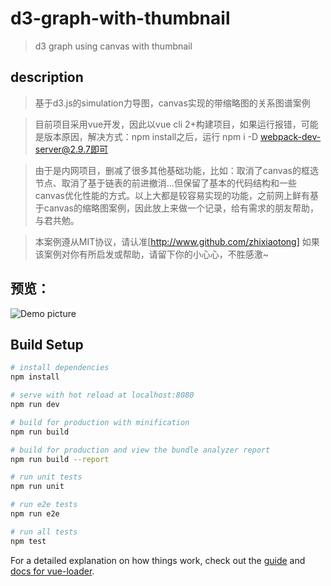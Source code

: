 # d3-graph-with-thumbnail

> d3 graph using canvas with thumbnail

## description

> 基于d3.js的simulation力导图，canvas实现的带缩略图的关系图谱案例

> 目前项目采用vue开发，因此以vue cli 2+构建项目，如果运行报错，可能是版本原因，解决方式：npm install之后，运行 npm i -D webpack-dev-server@2.9.7即可

> 由于是内网项目，删减了很多其他基础功能，比如：取消了canvas的框选节点、取消了基于链表的前进撤消...但保留了基本的代码结构和一些canvas优化性能的方式。以上大都是较容易实现的功能，之前网上鲜有基于canvas的缩略图案例，因此放上来做一个记录，给有需求的朋友帮助，与君共勉。

> 本案例遵从MIT协议，请认准[http://www.github.com/zhixiaotong]
  如果该案例对你有所启发或帮助，请留下你的小心心，不胜感激~
  
## 预览：
![Demo picture](https://github.com/zhixiaotong/d3-graph-with-thumbnail/blob/master/demo.gif)

## Build Setup

``` bash
# install dependencies
npm install

# serve with hot reload at localhost:8080
npm run dev

# build for production with minification
npm run build

# build for production and view the bundle analyzer report
npm run build --report

# run unit tests
npm run unit

# run e2e tests
npm run e2e

# run all tests
npm test
```

For a detailed explanation on how things work, check out the [guide](http://vuejs-templates.github.io/webpack/) and [docs for vue-loader](http://vuejs.github.io/vue-loader).
